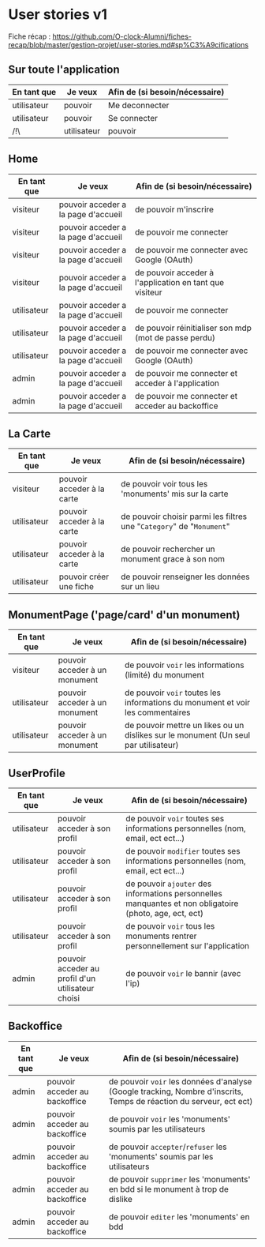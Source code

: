 # User stories v1

Fiche récap : https://github.com/O-clock-Alumni/fiches-recap/blob/master/gestion-projet/user-stories.md#sp%C3%A9cifications

## Sur toute l'application 

| En tant que | Je veux | Afin de (si besoin/nécessaire) |
|--|--|--|
| utilisateur | pouvoir | Me deconnecter |
| utilisateur | pouvoir | Se connecter |
/!\ | utilisateur | pouvoir | Poster des images de Michel Sardou | /!\

## Home

| En tant que | Je veux | Afin de (si besoin/nécessaire) |
|--|--|--|
| visiteur | pouvoir acceder a la page d'accueil | de pouvoir m'inscrire |
| visiteur | pouvoir acceder a la page d'accueil | de pouvoir me connecter |
| visiteur | pouvoir acceder a la page d'accueil | de pouvoir me connecter avec Google (OAuth) |
| visiteur | pouvoir acceder a la page d'accueil | de pouvoir acceder à l'application en tant que visiteur |
| utilisateur | pouvoir acceder a la page d'accueil | de pouvoir me connecter |
| utilisateur | pouvoir acceder a la page d'accueil | de pouvoir réinitialiser son mdp (mot de passe perdu) |
| utilisateur | pouvoir acceder a la page d'accueil | de pouvoir me connecter avec Google (OAuth) |
| admin | pouvoir acceder a la page d'accueil | de pouvoir me connecter et acceder à l'application |
| admin | pouvoir acceder a la page d'accueil | de pouvoir me connecter et acceder au backoffice |


## La Carte 


| En tant que | Je veux | Afin de (si besoin/nécessaire) |
|--|--|--|
| visiteur | pouvoir acceder à la carte | de pouvoir voir tous les 'monuments' mis sur la carte |
| utilisateur | pouvoir acceder à la carte | de pouvoir choisir parmi les filtres une "`Category`" de "`Monument`"|
| utilisateur | pouvoir acceder à la carte | de pouvoir rechercher un monument grace à son nom | 
| utilisateur | pouvoir créer une fiche | de pouvoir renseigner les données sur un lieu |


## MonumentPage ('page/card' d'un monument)


| En tant que | Je veux | Afin de (si besoin/nécessaire) |
|--|--|--|
| visiteur | pouvoir acceder à un monument | de pouvoir `voir` les informations (limité) du monument |
| utilisateur | pouvoir acceder à un monument | de pouvoir `voir` toutes les informations du monument et voir les commentaires |
| utilisateur | pouvoir acceder à un monument | de pouvoir mettre un likes ou un dislikes sur le monument (Un seul par utilisateur) |


## UserProfile


| En tant que | Je veux | Afin de (si besoin/nécessaire) |
|--|--|--|
| utilisateur | pouvoir acceder à son profil | de pouvoir `voir` toutes ses informations personnelles (nom, email, ect ect...) |
| utilisateur | pouvoir acceder à son profil | de pouvoir `modifier` toutes ses informations personnelles (nom, email, ect ect...) |
| utilisateur | pouvoir acceder à son profil | de pouvoir `ajouter` des informations personnelles manquantes et non obligatoire (photo, age, ect, ect) |
| utilisateur | pouvoir acceder à son profil | de pouvoir `voir` tous les monuments rentrer personnellement sur l'application |
| admin | pouvoir acceder au profil d'un utilisateur choisi | de pouvoir `voir` le bannir (avec l'ip) |


## Backoffice


| En tant que | Je veux | Afin de (si besoin/nécessaire) |
|--|--|--|
| admin | pouvoir acceder au backoffice | de pouvoir `voir` les données d'analyse (Google tracking, Nombre d'inscrits, Temps de réaction du serveur, ect ect) |
| admin | pouvoir acceder au backoffice | de pouvoir `voir` les 'monuments' soumis par les utilisateurs |
| admin | pouvoir acceder au backoffice | de pouvoir `accepter`/`refuser` les 'monuments' soumis par les utilisateurs |
| admin | pouvoir acceder au backoffice | de pouvoir `supprimer` les 'monuments' en bdd si le monument à trop de dislike |
| admin | pouvoir acceder au backoffice | de pouvoir `editer` les 'monuments' en bdd |
